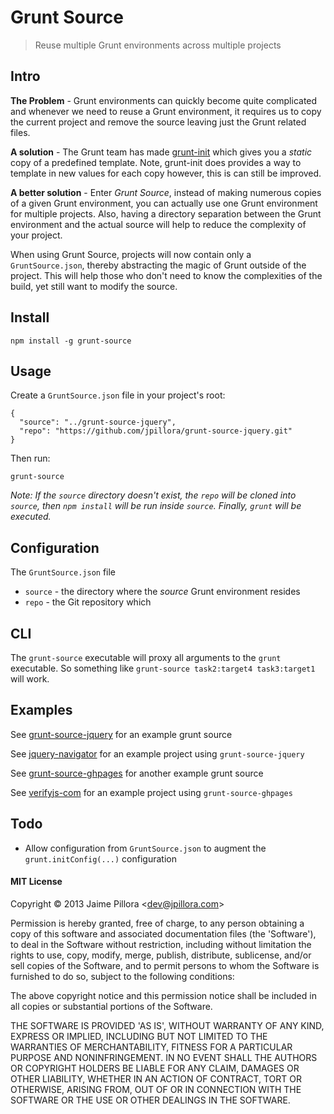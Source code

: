 # Grunt Source

> Reuse multiple Grunt environments across multiple projects

## Intro

**The Problem** - Grunt environments can quickly become quite complicated and whenever we need to reuse a Grunt environment, it requires us to copy the current project and remove the source leaving just the Grunt related files.

**A solution** - The Grunt team has made [grunt-init](https://github.com/gruntjs/grunt-init) which gives you a *static* copy of a predefined template. Note, grunt-init does provides a way to template in new values for each copy however, this is can still be improved.

**A better solution** - Enter *Grunt Source*, instead of making numerous copies of a given Grunt environment, you can actually use one Grunt environment for multiple projects. Also, having a directory separation between the Grunt environment and the actual source will help to reduce the complexity of your project.

When using Grunt Source, projects will now contain only a `GruntSource.json`, thereby abstracting the magic of Grunt outside of the project. This will help those who don't need to know the complexities of the build, yet still want to modify the source.

## Install

``` shell
npm install -g grunt-source
```

## Usage

Create a `GruntSource.json` file in your project's root:

```
{
  "source": "../grunt-source-jquery",
  "repo": "https://github.com/jpillora/grunt-source-jquery.git"
}
```

Then run:

```
grunt-source
```

*Note: If the `source` directory doesn't exist, the `repo` will be cloned into `source`, then `npm install` will be run inside `source`. Finally, `grunt` will be executed.*

## Configuration

The `GruntSource.json` file

* `source` - the directory where the *source* Grunt environment resides
* `repo` - the Git repository which

## CLI

The `grunt-source` executable will proxy all arguments to the `grunt` executable. So something like `grunt-source task2:target4 task3:target1` will work.

## Examples

See [grunt-source-jquery](https://github.com/jpillora/grunt-source-jquery) for an example grunt source

See [jquery-navigator](https://github.com/jpillora/jquery.navigator) for an example project using `grunt-source-jquery`

See [grunt-source-ghpages](https://github.com/jpillora/grunt-source-ghpages) for another example grunt source

See [verifyjs-com](https://github.com/jpillora/verifyjs-com) for an example project using `grunt-source-ghpages`


## Todo

* Allow configuration from `GruntSource.json` to augment the `grunt.initConfig(...)` configuration

#### MIT License

Copyright © 2013 Jaime Pillora &lt;dev@jpillora.com&gt;

Permission is hereby granted, free of charge, to any person obtaining
a copy of this software and associated documentation files (the
'Software'), to deal in the Software without restriction, including
without limitation the rights to use, copy, modify, merge, publish,
distribute, sublicense, and/or sell copies of the Software, and to
permit persons to whom the Software is furnished to do so, subject to
the following conditions:

The above copyright notice and this permission notice shall be
included in all copies or substantial portions of the Software.

THE SOFTWARE IS PROVIDED 'AS IS', WITHOUT WARRANTY OF ANY KIND,
EXPRESS OR IMPLIED, INCLUDING BUT NOT LIMITED TO THE WARRANTIES OF
MERCHANTABILITY, FITNESS FOR A PARTICULAR PURPOSE AND NONINFRINGEMENT.
IN NO EVENT SHALL THE AUTHORS OR COPYRIGHT HOLDERS BE LIABLE FOR ANY
CLAIM, DAMAGES OR OTHER LIABILITY, WHETHER IN AN ACTION OF CONTRACT,
TORT OR OTHERWISE, ARISING FROM, OUT OF OR IN CONNECTION WITH THE
SOFTWARE OR THE USE OR OTHER DEALINGS IN THE SOFTWARE.
